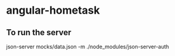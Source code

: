# angular-hometask

## To run the server
json-server mocks/data.json -m ./node_modules/json-server-auth